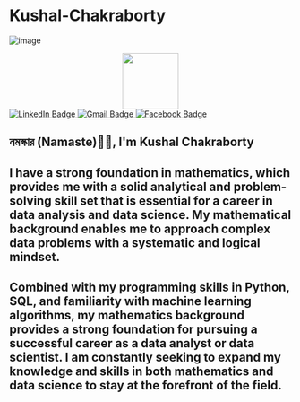 # Kushal-Chakraborty
![image](https://github.com/KushalChakraborty1995/Kushal-Chakraborty/assets/114491920/c066f310-ec3e-4ac7-887f-72ae0eaa0629)
<div id="header" align="center">
  <img src="https://media.giphy.com/media/M9gbBd9nbDrOTu1Mqx/giphy.gif" width="100"/>
</div>
<div id="badges">
  <a href="https://www.linkedin.com/in/kushchakraborty/">
    <img src="https://img.shields.io/badge/LinkedIn-blue?style=for-the-badge&logo=linkedin&logoColor=white" alt="LinkedIn Badge"/>
  </a>
  <a href="kushaldon8293@gmail.com">
    <img src="https://img.shields.io/badge/Gmail-red?style=for-the-badge&logo=Gmail&logoColor=white" alt="Gmail Badge"/>
  </a>
  <a href="https://www.facebook.com/kushal.chakraborty.3538">
    <img src="https://img.shields.io/badge/Facebook-blue?style=for-the-badge&logo=Facebook&logoColor=white" alt="Facebook Badge"/>
  </a>
</div>

<img src="https://komarev.com/ghpvc/?username=Kushal Chakraborty&style=flat-square&color=blue" alt=""/>

## নমস্কার (Namaste)🙏🏻, I'm Kushal Chakraborty
## I have a strong foundation in mathematics, which provides me with a solid analytical and problem-solving skill set that is essential for a career in data analysis and data science. My mathematical background enables me to approach complex data problems with a systematic and logical mindset.
## Combined with my programming skills in Python, SQL, and familiarity with machine learning algorithms, my mathematics background provides a strong foundation for pursuing a successful career as a data analyst or data scientist. I am constantly seeking to expand my knowledge and skills in both mathematics and data science to stay at the forefront of the field.
